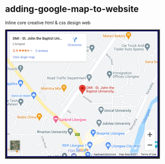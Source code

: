 # adding-google-map-to-website
Inline core creative html &amp; css design web

![alt text](https://github.com/Collin0012/adding-google-map-to-website/blob/master/demo.PNG?raw=true)
